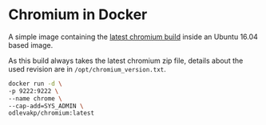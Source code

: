 # Chromium in Docker

A simple image containing the
[latest chromium build](https://www.chromium.org/getting-involved/download-chromium)
inside an Ubuntu 16.04 based image.

As this build always takes the latest chromium zip file,
details about the used revision are in `/opt/chromium_version.txt`.


```sh
docker run -d \
-p 9222:9222 \
--name chrome \
--cap-add=SYS_ADMIN \
odlevakp/chromium:latest
```
